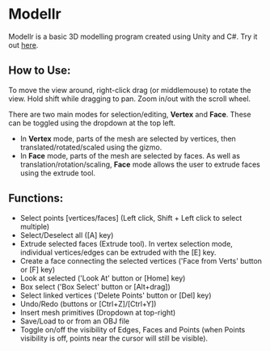 # Modellr

Modellr is a basic 3D modelling program created using Unity and C#. Try it out [here](https://jcparkyn.github.io/Modellr).

## How to Use:
To move the view around, right-click drag (or middlemouse) to rotate the view.
Hold shift while dragging to pan.
Zoom in/out with the scroll wheel.

There are two main modes for selection/editing, **Vertex** and **Face**. These can be toggled using the dropdown at the top left.
- In **Vertex** mode, parts of the mesh are selected by vertices, then translated/rotated/scaled using the gizmo.
- In **Face** mode, parts of the mesh are selected by faces. As well as translation/rotation/scaling, **Face** mode allows the user to extrude faces using the extrude tool.

## Functions:
- Select points [vertices/faces] (Left click, Shift + Left click to select multiple)
- Select/Deselect all ([A] key)
- Extrude selected faces (Extrude tool). In vertex selection mode, individual vertices/edges can be extruded with the [E] key.
- Create a face connecting the selected vertices ('Face from Verts' button or [F] key)
- Look at selected ('Look At' button or [Home] key)
- Box select ('Box Select' button or [Alt+drag])
- Select linked vertices ('Delete Points' button or [Del] key)
- Undo/Redo (buttons or [Ctrl+Z]/[Ctrl+Y])
- Insert mesh primitives (Dropdown at top-right)
- Save/Load to or from an OBJ file
- Toggle on/off the visibility of Edges, Faces and Points (when Points visibility is off, points near the cursor will still be visible).
